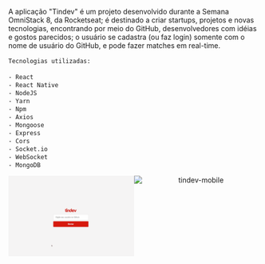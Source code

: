 <p>
    A aplicação "Tindev" é um projeto desenvolvido durante a Semana OmniStack 8, da Rocketseat; é destinado a criar startups, projetos e novas tecnologias, encontrando por meio do GitHub, desenvolvedores com idéias e gostos parecidos; o usuário se cadastra (ou faz login) somente com o nome de usuário do GitHub, e pode fazer matches em real-time.

    Tecnologias utilizadas: 
    
    - React
    - React Native
    - NodeJS
    - Yarn
    - Npm
    - Axios
    - Mongoose 
    - Express
    - Cors
    - Socket.io
    - WebSocket
    - MongoDB
</p>
<p align="center">
    <img align="left" alt="tindev-desktop" src=".github/desktopIMG.png" width="50%" />
    <img align="right" alt="tindev-mobile" src=".github/mobileIMG.png" width="50%" />
</p>

